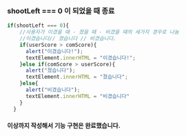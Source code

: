 ### shootLeft === 0 이 되었을 때 종료
```javascript
if(shootLeft === 0){
    //사용자가 이겼을 때 - 졌을 때 - 비겼을 때의 세가지 경우로 나눔
    //이겼습니다// 졌습니다 // 비겼습니다. 
    if(userScore > comScore){
      alert("이겼습니다!");
      textElement.innerHTML = "이겼습니다!";
    }else if(comScore > userScore){
      alert("졌습니다");
      textElement.innerHTML = "졌습니다";
    }else{
      alert("비겼습니다");
      textElement.innerHTML = "비겼습니다"
    }    
  }
```

#### 이상까지 작성해서 기능 구현은 완료했습니다. 
